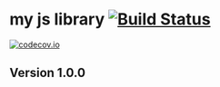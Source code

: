 # my js library [![Build Status](https://travis-ci.org/yasu47b/my-js.svg?branch=master)](https://travis-ci.org/yasu47b/my-js)
[![codecov.io](https://codecov.io/github/yasu47b/my-js/coverage.svg?branch=master)](https://codecov.io/github/yasu47b/my-js?branch=master)
## Version 1.0.0
